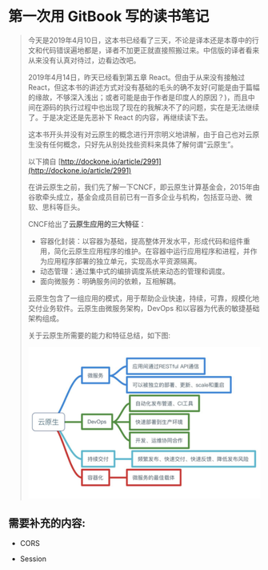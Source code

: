# 第一次用 GitBook 写的读书笔记

> 今天是2019年4月10日，这本书已经看了三天，不论是译本还是本尊中的行文和代码错误遍地都是，译者不加更正就直接照搬过来。中信版的译者看来从来没有认真对待过，边看边改吧。
>
> 2019年4月14日，昨天已经看到第五章 React。但由于从来没有接触过 React，但这本书的讲述方式对没有基础的毛头的确不友好\(可能是由于篇幅的缘故，不够深入浅出；或者可能是由于作者是印度人的原因？\)，而且中间在源码的执行过程中也出现了现在的我解决不了的问题，实在是无法继续了。于是决定还是先恶补下 React 的内容，再继续读下去。
>
> 这本书开头并没有对云原生的概念进行开宗明义地讲解，由于自己也对云原生没有任何概念，只好先从别处找些资料来具体了解何谓“云原生”。
>
> 以下摘自 [http://dockone.io/article/2991](http://dockone.io/article/2991)
>
> 在讲云原生之前，我们先了解一下CNCF，即云原生计算基金会，2015年由谷歌牵头成立，基金会成员目前已有一百多企业与机构，包括亚马逊、微软、思科等巨头。
>
> CNCF给出了**云原生应用的三大特征**：
>
> * 容器化封装：以容器为基础，提高整体开发水平，形成代码和组件重用，简化云原生应用程序的维护。在容器中运行应用程序和进程，并作为应用程序部署的独立单元，实现高水平资源隔离。
> * 动态管理：通过集中式的编排调度系统来动态的管理和调度。
> * 面向微服务：明确服务间的依赖，互相解耦。
>
> 云原生包含了一组应用的模式，用于帮助企业快速，持续，可靠，规模化地交付业务软件。云原生由微服务架构，DevOps 和以容器为代表的敏捷基础架构组成。
>
> 关于云原生所需要的能力和特征总结，如下图:
>
> ![](/img/00.云原生所需要的能力和特征.jpg)

## 需要补充的内容:

* CORS

* Session



